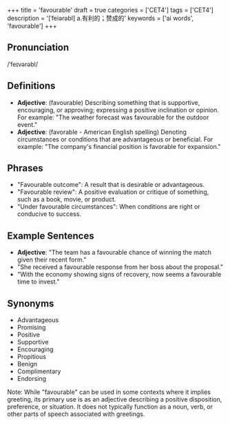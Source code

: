 +++
title = 'favourable'
draft = true
categories = ['CET4']
tags = ['CET4']
description = '[ˈfeiərəbl] a.有利的；赞成的'
keywords = ['ai words', 'favourable']
+++

## Pronunciation
/ˈfeɪvərəbl/

## Definitions
- **Adjective**: (favourable) Describing something that is supportive, encouraging, or approving; expressing a positive inclination or opinion. For example: "The weather forecast was favourable for the outdoor event."
- **Adjective**: (favorable - American English spelling) Denoting circumstances or conditions that are advantageous or beneficial. For example: "The company's financial position is favorable for expansion."

## Phrases
- "Favourable outcome": A result that is desirable or advantageous.
- "Favourable review": A positive evaluation or critique of something, such as a book, movie, or product.
- "Under favourable circumstances": When conditions are right or conducive to success.

## Example Sentences
- **Adjective**: "The team has a favourable chance of winning the match given their recent form."
- "She received a favourable response from her boss about the proposal."
- "With the economy showing signs of recovery, now seems a favourable time to invest."

## Synonyms
- Advantageous
- Promising
- Positive
- Supportive
- Encouraging
- Propitious
- Benign
- Complimentary
- Endorsing

Note: While "favourable" can be used in some contexts where it implies greeting, its primary use is as an adjective describing a positive disposition, preference, or situation. It does not typically function as a noun, verb, or other parts of speech associated with greetings.
